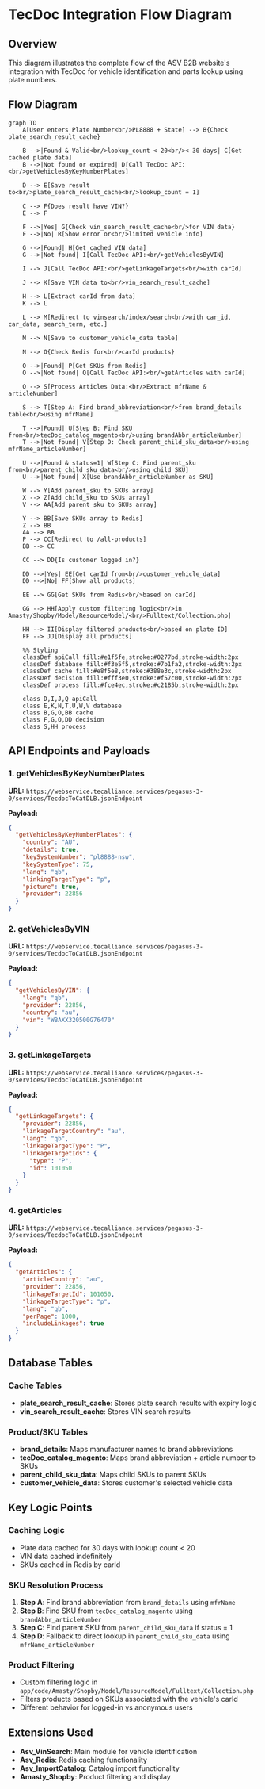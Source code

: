# TecDoc Integration Flow Diagram

## Overview
This diagram illustrates the complete flow of the ASV B2B website's integration with TecDoc for vehicle identification and parts lookup using plate numbers.

## Flow Diagram

```mermaid
graph TD
    A[User enters Plate Number<br/>PL8888 + State] --> B{Check plate_search_result_cache}
    
    B -->|Found & Valid<br/>lookup_count < 20<br/>< 30 days| C[Get cached plate data]
    B -->|Not found or expired| D[Call TecDoc API:<br/>getVehiclesByKeyNumberPlates]
    
    D --> E[Save result to<br/>plate_search_result_cache<br/>lookup_count = 1]
    
    C --> F{Does result have VIN?}
    E --> F
    
    F -->|Yes| G{Check vin_search_result_cache<br/>for VIN data}
    F -->|No| R[Show error or<br/>limited vehicle info]
    
    G -->|Found| H[Get cached VIN data]
    G -->|Not found| I[Call TecDoc API:<br/>getVehiclesByVIN]
    
    I --> J[Call TecDoc API:<br/>getLinkageTargets<br/>with carId]
    
    J --> K[Save VIN data to<br/>vin_search_result_cache]
    
    H --> L[Extract carId from data]
    K --> L
    
    L --> M[Redirect to vinsearch/index/search<br/>with car_id, car_data, search_term, etc.]
    
    M --> N[Save to customer_vehicle_data table]
    
    N --> O{Check Redis for<br/>carId products}
    
    O -->|Found| P[Get SKUs from Redis]
    O -->|Not found| Q[Call TecDoc API:<br/>getArticles with carId]
    
    Q --> S[Process Articles Data:<br/>Extract mfrName & articleNumber]
    
    S --> T[Step A: Find brand_abbreviation<br/>from brand_details table<br/>using mfrName]
    
    T -->|Found| U[Step B: Find SKU from<br/>tecDoc_catalog_magento<br/>using brandAbbr_articleNumber]
    T -->|Not found| V[Step D: Check parent_child_sku_data<br/>using mfrName_articleNumber]
    
    U -->|Found & status=1| W[Step C: Find parent_sku from<br/>parent_child_sku_data<br/>using child SKU]
    U -->|Not found| X[Use brandAbbr_articleNumber as SKU]
    
    W --> Y[Add parent_sku to SKUs array]
    X --> Z[Add child_sku to SKUs array]
    V --> AA[Add parent_sku to SKUs array]
    
    Y --> BB[Save SKUs array to Redis]
    Z --> BB
    AA --> BB
    P --> CC[Redirect to /all-products]
    BB --> CC
    
    CC --> DD{Is customer logged in?}
    
    DD -->|Yes| EE[Get carId from<br/>customer_vehicle_data]
    DD -->|No| FF[Show all products]
    
    EE --> GG[Get SKUs from Redis<br/>based on carId]
    
    GG --> HH[Apply custom filtering logic<br/>in Amasty/Shopby/Model/ResourceModel/<br/>Fulltext/Collection.php]
    
    HH --> II[Display filtered products<br/>based on plate ID]
    FF --> JJ[Display all products]

    %% Styling
    classDef apiCall fill:#e1f5fe,stroke:#0277bd,stroke-width:2px
    classDef database fill:#f3e5f5,stroke:#7b1fa2,stroke-width:2px
    classDef cache fill:#e8f5e8,stroke:#388e3c,stroke-width:2px
    classDef decision fill:#fff3e0,stroke:#f57c00,stroke-width:2px
    classDef process fill:#fce4ec,stroke:#c2185b,stroke-width:2px
    
    class D,I,J,Q apiCall
    class E,K,N,T,U,W,V database
    class B,G,O,BB cache
    class F,G,O,DD decision
    class S,HH process
```

## API Endpoints and Payloads

### 1. getVehiclesByKeyNumberPlates
**URL:** `https://webservice.tecalliance.services/pegasus-3-0/services/TecdocToCatDLB.jsonEndpoint`

**Payload:**
```json
{
  "getVehiclesByKeyNumberPlates": {
    "country": "AU",
    "details": true,
    "keySystemNumber": "pl8888-nsw",
    "keySystemType": 75,
    "lang": "qb",
    "linkingTargetType": "p",
    "picture": true,
    "provider": 22856
  }
}
```

### 2. getVehiclesByVIN
**URL:** `https://webservice.tecalliance.services/pegasus-3-0/services/TecdocToCatDLB.jsonEndpoint`

**Payload:**
```json
{
  "getVehiclesByVIN": {
    "lang": "qb",
    "provider": 22856,
    "country": "au",
    "vin": "WBAXX320500G76470"
  }
}
```

### 3. getLinkageTargets
**URL:** `https://webservice.tecalliance.services/pegasus-3-0/services/TecdocToCatDLB.jsonEndpoint`

**Payload:**
```json
{
  "getLinkageTargets": {
    "provider": 22856,
    "linkageTargetCountry": "au",
    "lang": "qb",
    "linkageTargetType": "P",
    "linkageTargetIds": {
      "type": "P",
      "id": 101050
    }
  }
}
```

### 4. getArticles
**URL:** `https://webservice.tecalliance.services/pegasus-3-0/services/TecdocToCatDLB.jsonEndpoint`

**Payload:**
```json
{
  "getArticles": {
    "articleCountry": "au",
    "provider": 22856,
    "linkageTargetId": 101050,
    "linkageTargetType": "p",
    "lang": "qb",
    "perPage": 1000,
    "includeLinkages": true
  }
}
```

## Database Tables

### Cache Tables
- **plate_search_result_cache**: Stores plate search results with expiry logic
- **vin_search_result_cache**: Stores VIN search results

### Product/SKU Tables
- **brand_details**: Maps manufacturer names to brand abbreviations
- **tecDoc_catalog_magento**: Maps brand abbreviation + article number to SKUs
- **parent_child_sku_data**: Maps child SKUs to parent SKUs
- **customer_vehicle_data**: Stores customer's selected vehicle data

## Key Logic Points

### Caching Logic
- Plate data cached for 30 days with lookup count < 20
- VIN data cached indefinitely
- SKUs cached in Redis by carId

### SKU Resolution Process
1. **Step A**: Find brand abbreviation from `brand_details` using `mfrName`
2. **Step B**: Find SKU from `tecDoc_catalog_magento` using `brandAbbr_articleNumber`
3. **Step C**: Find parent SKU from `parent_child_sku_data` if status = 1
4. **Step D**: Fallback to direct lookup in `parent_child_sku_data` using `mfrName_articleNumber`

### Product Filtering
- Custom filtering logic in `app/code/Amasty/Shopby/Model/ResourceModel/Fulltext/Collection.php`
- Filters products based on SKUs associated with the vehicle's carId
- Different behavior for logged-in vs anonymous users

## Extensions Used
- **Asv_VinSearch**: Main module for vehicle identification
- **Asv_Redis**: Redis caching functionality
- **Asv_ImportCatalog**: Catalog import functionality
- **Amasty_Shopby**: Product filtering and display